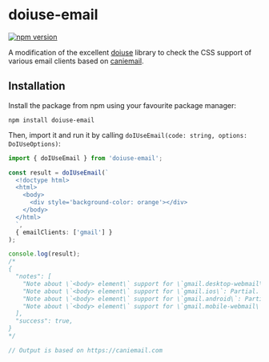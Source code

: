 # doiuse-email

[![npm version](https://img.shields.io/npm/v/doiuse-email)](https://npmjs.com/package/doiuse-email)

A modification of the excellent [doiuse](https://github.com/anandthakker/doiuse) library to check the CSS support of various email clients based on [caniemail](https://caniemail.com).

## Installation

Install the package from npm using your favourite package manager:

```shell
npm install doiuse-email
```

Then, import it and run it by calling `doIUseEmail(code: string, options: DoIUseOptions)`:

```typescript
import { doIUseEmail } from 'doiuse-email';

const result = doIUseEmail(`
  <!doctype html>
  <html>
    <body>
      <div style='background-color: orange'></div>
    </body>
  </html>
  `,
  { emailClients: ['gmail'] }
);

console.log(result);
/*
{
  "notes": [
    "Note about \`<body> element\` support for \`gmail.desktop-webmail\`: Partial. Replaced by a \`<div>\` with supported attributes.",
    "Note about \`<body> element\` support for \`gmail.ios\`: Partial. Replaced by a \`<div>\` with supported attributes.",
    "Note about \`<body> element\` support for \`gmail.android\`: Partial. Replaced by a \`<div>\` with supported attributes.",
    "Note about \`<body> element\` support for \`gmail.mobile-webmail\`: Partial. Replaced by a \`<div>\` with supported attributes.",
  ],
  "success": true,
}
*/

// Output is based on https://caniemail.com
```
